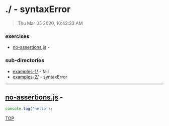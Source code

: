 # ./ - syntaxError

> Thu Mar 05 2020, 10:43:33 AM


### exercises

* [no-assertions.js](#no-assertionsjs--- ) -  

### sub-directories

* [examples-1/](./examples-1/REVIEW.md) - fail
* [examples-2/](./examples-2/REVIEW.md) - syntaxError

---

## [no-assertions.js](./no-assertions.js) -  

```js
console.log('hello');

```

[TOP](#readme)


